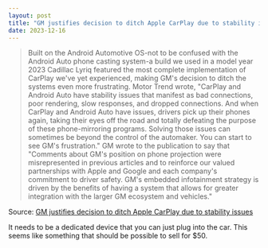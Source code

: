 ```yaml
---
layout: post
title: "GM justifies decision to ditch Apple CarPlay due to stability issues"
date: 2023-12-16
---
```


> Built on the Android Automotive OS-not to be confused with the Android
Auto phone casting system-a build we used in a model year 2023 Cadillac
Lyriq featured the most complete implementation of CarPlay we've yet
experienced, making GM's decision to ditch the systems even more
frustrating. Motor Trend wrote, "CarPlay and Android Auto have stability
issues that manifest as bad connections, poor rendering, slow responses,
and dropped connections. And when CarPlay and Android Auto have issues,
drivers pick up their phones again, taking their eyes off the road and
totally defeating the purpose of these phone-mirroring programs. Solving
those issues can sometimes be beyond the control of the automaker. You can
start to see GM's frustration." GM wrote to the publication to say that
"Comments about GM's position on phone projection were misrepresented in
previous articles and to reinforce our valued partnerships with Apple and
Google and each company's commitment to driver safety. GM's embedded
infotainment strategy is driven by the benefits of having a system that
allows for greater integration with the larger GM ecosystem and vehicles."

Source: [GM justifies decision to ditch Apple CarPlay due to stability
issues](https://arstechnica.com/?p=1990736)

It needs to be a dedicated device that you can just plug into the car.
This seems like something that should be possible to sell for $50.

